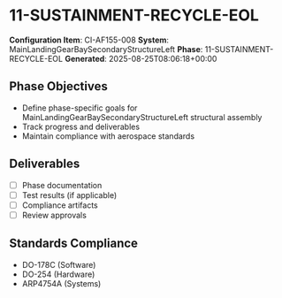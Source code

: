 # 11-SUSTAINMENT-RECYCLE-EOL

**Configuration Item**: CI-AF155-008
**System**: MainLandingGearBaySecondaryStructureLeft
**Phase**: 11-SUSTAINMENT-RECYCLE-EOL
**Generated**: 2025-08-25T08:06:18+00:00

## Phase Objectives
- Define phase-specific goals for MainLandingGearBaySecondaryStructureLeft structural assembly
- Track progress and deliverables
- Maintain compliance with aerospace standards

## Deliverables
- [ ] Phase documentation
- [ ] Test results (if applicable)
- [ ] Compliance artifacts
- [ ] Review approvals

## Standards Compliance
- DO-178C (Software)
- DO-254 (Hardware)
- ARP4754A (Systems)

